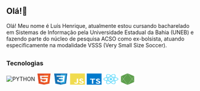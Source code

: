 ## Olá!👋

<p>Olá! Meu nome é Luís Henrique, atualmente estou cursando bacharelado em Sistemas de Informação pela Universidade Estadual da Bahia (UNEB) e fazendo parte do núcleo de pesquisa ACSO como ex-bolsista, atuando especificamente na modalidade VSSS (Very Small Size Soccer).</p>

##
<h3>Tecnologias</h3>
<div>
  <img align="center" alt="PYTHON" height="30" width="40" src="https://cdn.jsdelivr.net/gh/devicons/devicon/icons/python/python-original.svg">
  
  <img align="center" alt="HTML" height="30" width="40" src="https://raw.githubusercontent.com/devicons/devicon/master/icons/html5/html5-original.svg">

  <img align="center" alt="CSS" height="30" width="40" src="https://raw.githubusercontent.com/devicons/devicon/master/icons/css3/css3-original.svg">

  <img align="center" alt="JavaScript" height="30" width="40" src="https://raw.githubusercontent.com/devicons/devicon/master/icons/javascript/javascript-plain.svg">

  <img align="center" alt="TypeScript" height="30" width="40" src="https://raw.githubusercontent.com/devicons/devicon/master/icons/typescript/typescript-original.svg">

  <img align="center" alt="React" height="30" width="40" src="https://raw.githubusercontent.com/devicons/devicon/master/icons/react/react-original.svg">
  
   <img align="center" alt="NodeJs" height="30" width="40" src="https://raw.githubusercontent.com/devicons/devicon/master/icons/nodejs/nodejs-plain.svg">
</div>
